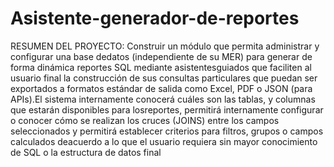 # Asistente-generador-de-reportes

RESUMEN DEL PROYECTO: Construir un módulo que permita administrar y configurar una base dedatos (independiente de su MER) para generar de forma dinámica reportes SQL mediante asistentesguiados que faciliten al usuario final la construcción de sus consultas particulares que puedan ser exportados a formatos estándar de salida como Excel, PDF o JSON (para APIs).El sistema internamente conocerá cuáles son las tablas, y columnas que estarán disponibles para losreportes, permitirá internamente configurar o conocer cómo se realizan los cruces (JOINS) entre los campos seleccionados y permitirá establecer criterios para filtros, grupos o campos calculados deacuerdo a lo que el usuario requiera sin mayor conocimiento de SQL o la estructura de datos final
